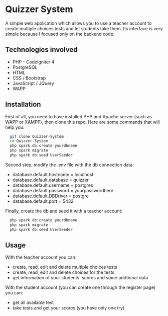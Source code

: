 # Quizzer System

A simple web application which allows you to use a teacher account to create multiple choices tests and let students take them.
Its interface is very simple because I focused only on the backend code.

## Technologies involved
- PHP - CodeIgniter 4
- PostgreSQL
- HTML
- CSS / Bootstrap
- JavaScript / JQuery
- WAPP

## Installation

First of all, you need to have installed PHP and Apache server (such as WAPP or XAMPP), then clone this repo. Here are some commands that will help you:
```bash
  git clone Quizzer-System
  cd Quizzer-System
  php spark db:create yourdbname
  php spark migrate
  php spark db:seed UserSeeder
```

Second step, modify the .env file with the db connection data:
- database.default.hostname = localhost
- database.default.database = quizzer
- database.default.username = postgres
- database.default.password = yourpasswordhere
- database.default.DBDriver = postgre
- database.default.port     = 5432

Finally, create the db and seed it with a teacher account:
```bash
  php spark db:create yourdbname
  php spark migrate
  php spark db:seed UserSeeder
```

## Usage

With the teacher account you can:
- create, read, edit and delete multiple choices tests
- create, read, edit and delete choices for the tests
- get information of your students' scores and some addtional data

With the student account (you can create one through the register page) you can:
- get all available test
- take tests and get your scores (you have only one try)


